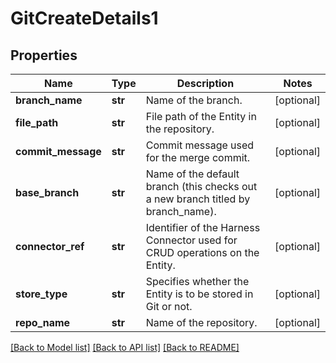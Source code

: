# GitCreateDetails1

## Properties
Name | Type | Description | Notes
------------ | ------------- | ------------- | -------------
**branch_name** | **str** | Name of the branch. | [optional] 
**file_path** | **str** | File path of the Entity in the repository. | [optional] 
**commit_message** | **str** | Commit message used for the merge commit. | [optional] 
**base_branch** | **str** | Name of the default branch (this checks out a new branch titled by branch_name). | [optional] 
**connector_ref** | **str** | Identifier of the Harness Connector used for CRUD operations on the Entity. | [optional] 
**store_type** | **str** | Specifies whether the Entity is to be stored in Git or not. | [optional] 
**repo_name** | **str** | Name of the repository. | [optional] 

[[Back to Model list]](../README.md#documentation-for-models) [[Back to API list]](../README.md#documentation-for-api-endpoints) [[Back to README]](../README.md)

